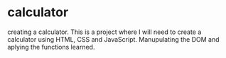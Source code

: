# calculator
creating a calculator. This is a project where I will need to create a calculator using HTML, CSS and JavaScript. Manupulating the DOM and aplying the functions learned.
